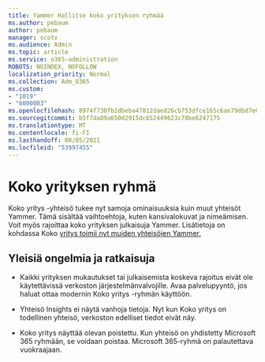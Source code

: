 ```yaml
---
title: Yammer Hallitse koko yrityksen ryhmää
ms.author: pebaum
author: pebaum
manager: scotv
ms.audience: Admin
ms.topic: article
ms.service: o365-administration
ROBOTS: NOINDEX, NOFOLLOW
localization_priority: Normal
ms.collection: Adm_O365
ms.custom:
- "1019"
- "6000003"
ms.openlocfilehash: 8974f730fb2dbeba47812daed26cb753dfce165c6ae79dbd7e630e6f195b278a
ms.sourcegitcommit: b5f7da89a650d2915dc652449623c78be6247175
ms.translationtype: MT
ms.contentlocale: fi-FI
ms.lasthandoff: 08/05/2021
ms.locfileid: "53997455"
---
```

# <a name="all-company-group"></a>Koko yrityksen ryhmä

Koko yritys -yhteisö tukee nyt samoja ominaisuuksia kuin muut yhteisöt Yammer. Tämä sisältää vaihtoehtoja, kuten kansivalokuvat ja nimeämisen. Voit myös rajoittaa koko yrityksen julkaisuja Yammer. Lisätietoja on kohdassa Koko [yritys toimii nyt muiden yhteisöjen Yammer.](https://docs.microsoft.com/yammer/manage-yammer-groups/yammer-all-company-yammer-community)

## <a name="common-issues-and-solutions"></a>Yleisiä ongelmia ja ratkaisuja

- Kaikki yrityksen mukautukset tai julkaisemista koskeva rajoitus eivät ole käytettävissä verkoston järjestelmänvalvojille. Avaa palvelupyyntö, jos haluat ottaa modernin Koko yritys -ryhmän käyttöön.

- Yhteisö Insights ei näytä vanhoja tietoja. Nyt kun Koko yritys on todellinen yhteisö, verkoston edelliset tiedot eivät näy.

- Koko yritys näyttää olevan poistettu. Kun yhteisö on yhdistetty Microsoft 365 ryhmään, se voidaan poistaa. Microsoft 365-ryhmä on palautettava vuokraajaan.

